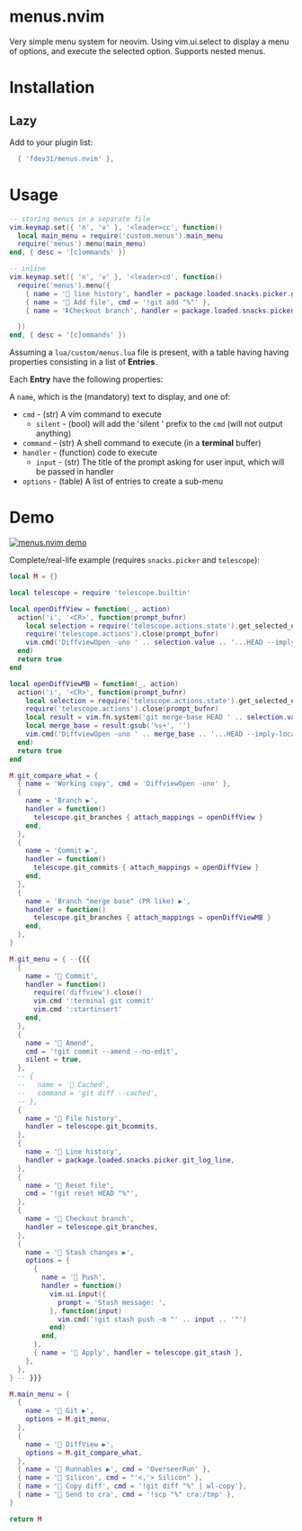 # menus.nvim
Very simple menu system for neovim.
Using vim.ui.select to display a menu of options, and execute the selected option.
Supports nested menus.

# Installation

## Lazy

Add to your plugin list:

```lua
  { 'fdev31/menus.nvim' },
```

# Usage

```lua
-- storing menus in a separate file
vim.keymap.set({ 'n', 'v' }, '<leader>cc', function()
  local main_menu = require('custom.menus').main_menu
  require('menus').menu(main_menu)
end, { desc = '[c]ommands' })

-- inline
vim.keymap.set({ 'n', 'v' }, '<leader>cd', function()
  require('menus').menu({
    { name = ' line history', handler = package.loaded.snacks.picker.git_log_line },
    { name = ' Add file', cmd = '!git add "%"' },
    { name = '⏬Checkout branch', handler = package.loaded.snacks.picker.git_branches },

  })
end, { desc = '[c]ommands' })
```

Assuming a `lua/custom/menus.lua` file is present, with a table having having properties consisting in a list of **Entries**.

Each **Entry** have the following properties:

A `name`, which is the (mandatory) text to display, and one of:

- `cmd` - (str) A vim command to execute
  - `silent` - (bool) will add the 'silent ' prefix to the `cmd` (will not output anything)
- `command` - (str) A shell command to execute (in a **terminal** buffer)
- `handler` - (function) code to execute
  - `input` - (str) The title of the prompt asking for user input, which will be passed in handler
- `options` - (table) A list of entries to create a sub-menu

# Demo

[![menus.nvim demo](https://img.youtube.com/vi/BvoI3mE9rFs/0.jpg)](https://www.youtube.com/watch?v=BvoI3mE9rFs)

Complete/real-life example (requires `snacks.picker` and `telescope`):

```lua
local M = {}

local telescope = require 'telescope.builtin'

local openDiffView = function(_, action)
  action('i', '<CR>', function(prompt_bufnr)
    local selection = require('telescope.actions.state').get_selected_entry()
    require('telescope.actions').close(prompt_bufnr)
    vim.cmd('DiffviewOpen -uno ' .. selection.value .. '...HEAD --imply-local')
  end)
  return true
end

local openDiffViewMB = function(_, action)
  action('i', '<CR>', function(prompt_bufnr)
    local selection = require('telescope.actions.state').get_selected_entry()
    require('telescope.actions').close(prompt_bufnr)
    local result = vim.fn.system('git merge-base HEAD ' .. selection.value)
    local merge_base = result:gsub('%s+', '')
    vim.cmd('DiffviewOpen -uno ' .. merge_base .. '...HEAD --imply-local')
  end)
  return true
end

M.git_compare_what = {
  { name = 'Working copy', cmd = 'DiffviewOpen -uno' },
  {
    name = 'Branch ▶',
    handler = function()
      telescope.git_branches { attach_mappings = openDiffView }
    end,
  },
  {
    name = 'Commit ▶',
    handler = function()
      telescope.git_commits { attach_mappings = openDiffView }
    end,
  },
  {
    name = 'Branch "merge base" (PR like) ▶',
    handler = function()
      telescope.git_branches { attach_mappings = openDiffViewMB }
    end,
  },
}

M.git_menu = { --{{{
  {
    name = ' Commit',
    handler = function()
      require('diffview').close()
      vim.cmd ':terminal git commit'
      vim.cmd ':startinsert'
    end,
  },
  {
    name = ' Amend',
    cmd = '!git commit --amend --no-edit',
    silent = true,
  },
  -- {
  --   name = ' Cached',
  --   command = 'git diff --cached',
  -- },
  {
    name = ' File history',
    handler = telescope.git_bcommits,
  },
  {
    name = ' Line history',
    handler = package.loaded.snacks.picker.git_log_line,
  },
  {
    name = ' Reset file',
    cmd = '!git reset HEAD "%"',
  },
  {
    name = ' Checkout branch',
    handler = telescope.git_branches,
  },
  {
    name = ' Stash changes ▶',
    options = {
      {
        name = ' Push',
        handler = function()
          vim.ui.input({
            prompt = 'Stash message: ',
          }, function(input)
            vim.cmd('!git stash push -m "' .. input .. '"')
          end)
        end,
      },
      { name = '󰋺 Apply', handler = telescope.git_stash },
    },
  },
} -- }}}

M.main_menu = {
  {
    name = ' Git ▶',
    options = M.git_menu,
  },
  {
    name = ' DiffView ▶',
    options = M.git_compare_what,
  },
  { name = ' Runnables ▶', cmd = 'OverseerRun' },
  { name = ' Silicon', cmd = "'<,'> Silicon" },
  { name = ' Copy diff', cmd = '!git diff "%" | wl-copy'},
  { name = ' Send to cra', cmd = '!scp "%" cra:/tmp' },
}

return M
```

